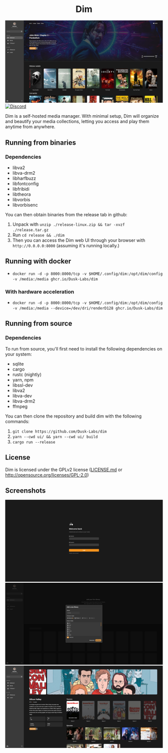 <h1 align="center">Dim</h1>

![Dashboard](docs/design/dashboard.jpg)
[![Discord](https://img.shields.io/discord/834495310332035123)](http://discord.gg/YJCrFTykQ4)

Dim is a self-hosted media manager. With minimal setup, Dim will organize and beautify your media collections, letting you access and play them anytime from anywhere.

## Running from binaries
### Dependencies
  * libva2
  * libva-drm2
  * libharfbuzz
  * libfontconfig
  * libfribidi
  * libtheora
  * libvorbis
  * libvorbisenc

  You can then obtain binaries from the release tab in github:
  1. Unpack with `unzip ./release-linux.zip && tar -xvzf ./release.tar.gz`
  2. Run `cd release && ./dim`
  3. Then you can access the Dim web UI through your browser with `http://0.0.0.0:8000` (assuming it's running locally.)

## Running with docker
  * `docker run -d -p 8000:8000/tcp -v $HOME/.config/dim:/opt/dim/config -v /media:/media ghcr.io/Dusk-Labs/dim` 

### With hardware acceleration
  * `docker run -d -p 8000:8000/tcp -v $HOME/.config/dim:/opt/dim/config -v /media:/media --device=/dev/dri/renderD128 ghcr.io/Dusk-Labs/dim`

## Running from source
### Dependencies
  To run from source, you'll first need to install the following dependencies on your system:
  * sqlite
  * cargo
  * rustc (nightly)
  * yarn, npm
  * libssl-dev
  * libva2
  * libva-dev
  * libva-drm2
  * ffmpeg

  You can then clone the repository and build dim with the following commands:
  1. `git clone https://github.com/Dusk-Labs/dim`
  2. `yarn --cwd ui/ && yarn --cwd ui/ build`
  3. `cargo run --release`

## License
Dim is licensed under the GPLv2 license ([LICENSE.md](LICENSE.md) or http://opensource.org/licenses/GPL-2.0)

## Screenshots
![Login_Page](docs/design/login_page.png)
![Add_Library Modal](docs/design/add_library.png)
![Media_Page](docs/design/media_page.jpg)
